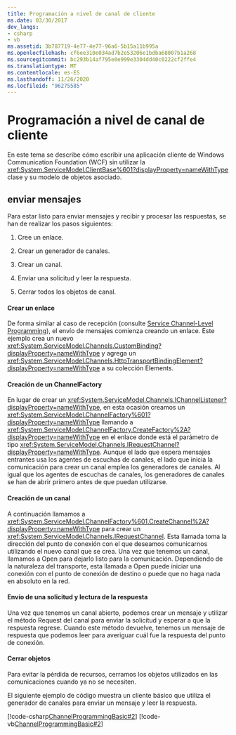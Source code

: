 ```yaml
---
title: Programación a nivel de canal de cliente
ms.date: 03/30/2017
dev_langs:
- csharp
- vb
ms.assetid: 3b787719-4e77-4e77-96a6-5b15a11b995a
ms.openlocfilehash: cf6ee310e034ad7b2e53206e1bdba68007b1a268
ms.sourcegitcommit: bc293b14af795e0e999e3304dd40c0222cf2ffe4
ms.translationtype: MT
ms.contentlocale: es-ES
ms.lasthandoff: 11/26/2020
ms.locfileid: "96275585"
---
```

# <a name="client-channel-level-programming"></a>Programación a nivel de canal de cliente

En este tema se describe cómo escribir una aplicación cliente de Windows Communication Foundation (WCF) sin utilizar la <xref:System.ServiceModel.ClientBase%601?displayProperty=nameWithType> clase y su modelo de objetos asociado.  
  
## <a name="sending-messages"></a>enviar mensajes  

 Para estar listo para enviar mensajes y recibir y procesar las respuestas, se han de realizar los pasos siguientes:  
  
1. Cree un enlace.  
  
2. Crear un generador de canales.  
  
3. Crear un canal.  
  
4. Enviar una solicitud y leer la respuesta.  
  
5. Cerrar todos los objetos de canal.  
  
#### <a name="creating-a-binding"></a>Crear un enlace  

 De forma similar al caso de recepción (consulte [Service Channel-Level Programming](service-channel-level-programming.md)), el envío de mensajes comienza creando un enlace. Este ejemplo crea un nuevo <xref:System.ServiceModel.Channels.CustomBinding?displayProperty=nameWithType> y agrega un <xref:System.ServiceModel.Channels.HttpTransportBindingElement?displayProperty=nameWithType> a su colección Elements.  
  
#### <a name="building-a-channelfactory"></a>Creación de un ChannelFactory  

 En lugar de crear un <xref:System.ServiceModel.Channels.IChannelListener?displayProperty=nameWithType>, en esta ocasión creamos un <xref:System.ServiceModel.ChannelFactory%601?displayProperty=nameWithType> llamando a <xref:System.ServiceModel.ChannelFactory.CreateFactory%2A?displayProperty=nameWithType> en el enlace donde está el parámetro de tipo <xref:System.ServiceModel.Channels.IRequestChannel?displayProperty=nameWithType>. Aunque el lado que espera mensajes entrantes usa los agentes de escuchas de canales, el lado que inicia la comunicación para crear un canal emplea los generadores de canales. Al igual que los agentes de escuchas de canales, los generadores de canales se han de abrir primero antes de que puedan utilizarse.  
  
#### <a name="creating-a-channel"></a>Creación de un canal  

 A continuación llamamos a <xref:System.ServiceModel.ChannelFactory%601.CreateChannel%2A?displayProperty=nameWithType> para crear un <xref:System.ServiceModel.Channels.IRequestChannel>. Esta llamada toma la dirección del punto de conexión con el que deseamos comunicarnos utilizando el nuevo canal que se crea. Una vez que tenemos un canal, llamamos a Open para dejarlo listo para la comunicación. Dependiendo de la naturaleza del transporte, esta llamada a Open puede iniciar una conexión con el punto de conexión de destino o puede que no haga nada en absoluto en la red.  
  
#### <a name="sending-a-request-and-reading-the-reply"></a>Envío de una solicitud y lectura de la respuesta  

 Una vez que tenemos un canal abierto, podemos crear un mensaje y utilizar el método Request del canal para enviar la solicitud y esperar a que la respuesta regrese. Cuando este método devuelve, tenemos un mensaje de respuesta que podemos leer para averiguar cuál fue la respuesta del punto de conexión.  
  
#### <a name="closing-objects"></a>Cerrar objetos  

 Para evitar la pérdida de recursos, cerramos los objetos utilizados en las comunicaciones cuando ya no se necesiten.  
  
 El siguiente ejemplo de código muestra un cliente básico que utiliza el generador de canales para enviar un mensaje y leer la respuesta.  
  
 [!code-csharp[ChannelProgrammingBasic#2](../../../../samples/snippets/csharp/VS_Snippets_CFX/channelprogrammingbasic/cs/clientprogram.cs#2)]
 [!code-vb[ChannelProgrammingBasic#2](../../../../samples/snippets/visualbasic/VS_Snippets_CFX/channelprogrammingbasic/vb/clientprogram.vb#2)]
